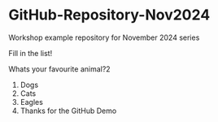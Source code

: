 # GitHub-Repository-Nov2024
Workshop example repository for November 2024 series


Fill in the list!

Whats your favourite animal?2
 
1. Dogs
2. Cats
3. Eagles 
4. Thanks for the GitHub Demo

